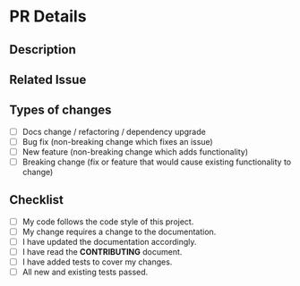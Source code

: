 # PR Details

<!--- Provide a general summary of your changes in the Title above -->

## Description

<!--- Describe your changes in detail -->

## Related Issue

<!--- This project only accepts pull requests related to open issues -->
<!--- If suggesting a new feature or change, please discuss it in an issue first -->
<!--- If fixing a bug, there should be an issue describing it with steps to reproduce -->
<!--- Please link to the issue here: -->

## Types of changes

<!--- What types of changes does your code introduce? Put an `x` in all the boxes that apply: -->

- [ ] Docs change / refactoring / dependency upgrade
- [ ] Bug fix (non-breaking change which fixes an issue)
- [ ] New feature (non-breaking change which adds functionality)
- [ ] Breaking change (fix or feature that would cause existing functionality to change)

## Checklist

<!--- Go over all the following points, and put an `x` in all the boxes that apply. -->
<!--- If you're unsure about any of these, don't hesitate to ask. We're here to help! -->

- [ ] My code follows the code style of this project.
- [ ] My change requires a change to the documentation.
- [ ] I have updated the documentation accordingly.
- [ ] I have read the **CONTRIBUTING** document.
- [ ] I have added tests to cover my changes.
- [ ] All new and existing tests passed.
